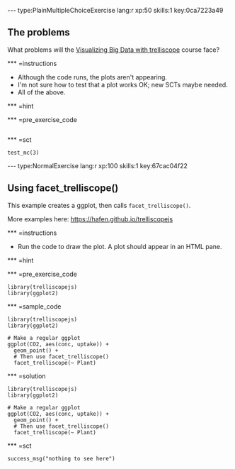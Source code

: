 --- type:PlainMultipleChoiceExercise lang:r xp:50 skills:1 key:0ca7223a49
## The problems

What problems will the [Visualizing Big Data with trelliscope](https://github.com//datacamp/courses-visualizing-big-data-with-trelliscope) course face?

*** =instructions

- Although the code runs, the plots aren't appearing.
- I'm not sure how to test that a plot works OK; new SCTs maybe needed.
- All of the above.

*** =hint

*** =pre_exercise_code
```{r}

```

*** =sct
```{r}
test_mc(3)
```


--- type:NormalExercise lang:r xp:100 skills:1 key:67cac04f22
## Using facet_trelliscope()

This example creates a ggplot, then calls `facet_trelliscope()`.

More examples here: https://hafen.github.io/trelliscopejs

*** =instructions
- Run the code to draw the plot. A plot should appear in an HTML pane.

*** =hint

*** =pre_exercise_code
```{r}
library(trelliscopejs)
library(ggplot2)
```

*** =sample_code
```{r}
library(trelliscopejs)
library(ggplot2)

# Make a regular ggplot
ggplot(CO2, aes(conc, uptake)) +
  geom_point() +
  # Then use facet_trelliscope()
  facet_trelliscope(~ Plant)
```

*** =solution
```{r}
library(trelliscopejs)
library(ggplot2)

# Make a regular ggplot
ggplot(CO2, aes(conc, uptake)) +
  geom_point() +
  # Then use facet_trelliscope()
  facet_trelliscope(~ Plant)
```

*** =sct
```{r}
success_msg("nothing to see here")
```
